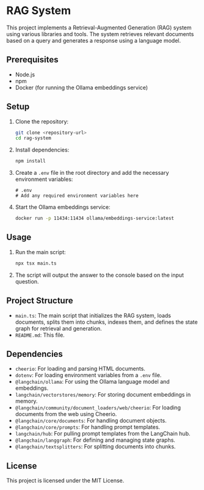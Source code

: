 # RAG System

This project implements a Retrieval-Augmented Generation (RAG) system using various libraries and tools. The system retrieves relevant documents based on a query and generates a response using a language model.

## Prerequisites

- Node.js
- npm
- Docker (for running the Ollama embeddings service)

## Setup

1. Clone the repository:
    ```sh
    git clone <repository-url>
    cd rag-system
    ```

2. Install dependencies:
    ```sh
    npm install
    ```

3. Create a `.env` file in the root directory and add the necessary environment variables:
    ```env
    # .env
    # Add any required environment variables here
    ```

4. Start the Ollama embeddings service:
    ```sh
    docker run -p 11434:11434 ollama/embeddings-service:latest
    ```

## Usage

1. Run the main script:
    ```sh
    npx tsx main.ts
    ```

2. The script will output the answer to the console based on the input question.

## Project Structure

- `main.ts`: The main script that initializes the RAG system, loads documents, splits them into chunks, indexes them, and defines the state graph for retrieval and generation.
- `README.md`: This file.

## Dependencies

- `cheerio`: For loading and parsing HTML documents.
- `dotenv`: For loading environment variables from a `.env` file.
- `@langchain/ollama`: For using the Ollama language model and embeddings.
- `langchain/vectorstores/memory`: For storing document embeddings in memory.
- `@langchain/community/document_loaders/web/cheerio`: For loading documents from the web using Cheerio.
- `@langchain/core/documents`: For handling document objects.
- `@langchain/core/prompts`: For handling prompt templates.
- `langchain/hub`: For pulling prompt templates from the LangChain hub.
- `@langchain/langgraph`: For defining and managing state graphs.
- `@langchain/textsplitters`: For splitting documents into chunks.

## License

This project is licensed under the MIT License.